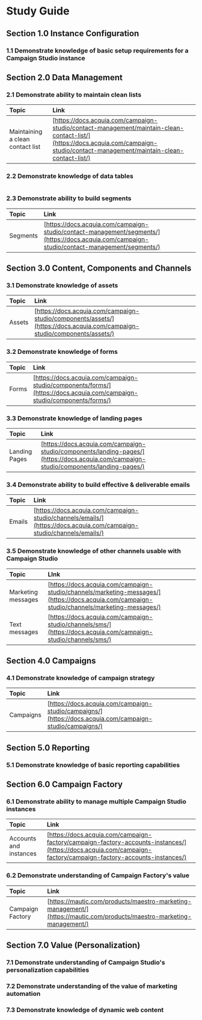 # Study Guide

## Section 1.0 Instance Configuration

### 1.1 Demonstrate knowledge of basic setup requirements for a Campaign Studio instance

## Section 2.0 Data Management

### 2.1 Demonstrate ability to maintain clean lists

| Topic | Link |
| :--- | :--- |
| Maintaining a clean contact list | [https://docs.acquia.com/campaign-studio/contact-management/maintain-clean-contact-list/](https://docs.acquia.com/campaign-studio/contact-management/maintain-clean-contact-list/) |

### 2.2 Demonstrate knowledge of data tables

|  |  |
| :--- | :--- |


### 2.3 Demonstrate ability to build segments

| Topic | Link |
| :--- | :--- |
| Segments | [https://docs.acquia.com/campaign-studio/contact-management/segments/](https://docs.acquia.com/campaign-studio/contact-management/segments/) |

## Section 3.0 Content, Components and Channels

### 3.1 Demonstrate knowledge of assets

| Topic | Link |
| :--- | :--- |
| Assets | [https://docs.acquia.com/campaign-studio/components/assets/](https://docs.acquia.com/campaign-studio/components/assets/) |

### 3.2 Demonstrate knowledge of forms

| Topic | Link |
| :--- | :--- |
| Forms | [https://docs.acquia.com/campaign-studio/components/forms/](https://docs.acquia.com/campaign-studio/components/forms/) |

### 3.3 Demonstrate knowledge of landing pages

| Topic | Link |
| :--- | :--- |
| Landing Pages | [https://docs.acquia.com/campaign-studio/components/landing-pages/](https://docs.acquia.com/campaign-studio/components/landing-pages/) |

### 3.4 Demonstrate ability to build effective & deliverable emails

| Topic | Link |
| :--- | :--- |
| Emails | [https://docs.acquia.com/campaign-studio/channels/emails/](https://docs.acquia.com/campaign-studio/channels/emails/) |

### 3.5 Demonstrate knowledge of other channels usable with Campaign Studio

| Topic | LInk |
| :--- | :--- |
| Marketing messages | [https://docs.acquia.com/campaign-studio/channels/marketing-messages/](https://docs.acquia.com/campaign-studio/channels/marketing-messages/) |
| Text messages | [https://docs.acquia.com/campaign-studio/channels/sms/](https://docs.acquia.com/campaign-studio/channels/sms/) |

## Section 4.0 Campaigns

### 4.1 Demonstrate knowledge of campaign strategy

| Topic | Link |
| :--- | :--- |
| Campaigns | [https://docs.acquia.com/campaign-studio/campaigns/](https://docs.acquia.com/campaign-studio/campaigns/) |

## Section 5.0 Reporting

### 5.1 Demonstrate knowledge of basic reporting capabilities

## Section 6.0 Campaign Factory

### 6.1 Demonstrate ability to manage multiple Campaign Studio instances

| Topic | Link |
| :--- | :--- |
| Accounts and instances | [https://docs.acquia.com/campaign-factory/campaign-factory-accounts-instances/](https://docs.acquia.com/campaign-factory/campaign-factory-accounts-instances/) |

### 6.2 Demonstrate understanding of Campaign Factory's value

| Topic | Link |
| :--- | :--- |
| Campaign Factory | [https://mautic.com/products/maestro-marketing-management/](https://mautic.com/products/maestro-marketing-management/) |

## Section 7.0 Value \(Personalization\)

### 7.1 Demonstrate understanding of Campaign Studio's personalization capabilities

### 7.2 Demonstrate understanding of the value of marketing automation

### 7.3 Demonstrate knowledge of dynamic web content

